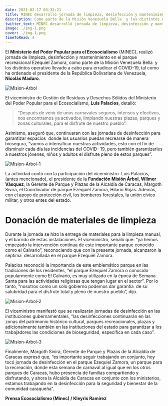 ```yaml
---
date: 2021-02-17 03:32:21
title: MINEC desarrolló jornada de limpieza, desinfección y mantenimiento del parque Ezequiel Zamora de Caracas
description: Como parte de la Misión Venezuela Bella  y los distintos operativo llevado a cabo para erradicar el COVID-19.
twitter_text: MINEC desarrolló jornada de limpieza, desinfección y mantenimiento del parque Ezequiel Zamora de Caracas
image: ./img-1.png
cover: ./img-1.png
timeToRead: 4 
---
```


El **Ministerio del Poder Popular para el Ecosocialismo** (MINEC), realizó jornada de limpieza, desinfección y mantenimiento en el parque recreacional Ezequiel Zamora, como parte de la Misión Venezuela Bella  y los distintos operativo llevado a cabo para erradicar el COVID-19, tal como ha ordenado el presidente de la República Bolivariana de Venezuela, **Nicolás Maduro**.

![Mision-Arbol](/assets/img/2021-02-17-desinfenccion-ezequiel-zamora/Picture1.png)

El viceministro de Gestión de Residuos y Desechos Sólidos del Ministerio del Poder Popular para el Ecosocialismo, **Luis Palacios**, detalló:

> “Después de venir de unos carnavales seguros, intensos y efectivos, nos encontramos ya activados, limpiando nuestras plazas, parques y zonas culturales, para el disfrute de nuestro pueblo”.

Asimismo, aseguró que, continuaran con las jornadas de desinfección para garantizar espacios  donde los usuarios puedan recrearse de manera biosegura, “vamos a intensificar nuestras actividades, esto con el fin de disminuir cada día las incidencias del COVID- 19, pero también garantizarles a nuestros jóvenes, niños y adultos el disfrute pleno de estos parques”.

![Mision-Arbol-1](/assets/img/2021-02-17-desinfenccion-ezequiel-zamora/Picture2.png)

 La actividad contó con la participación del viceministro  Luis Palacios, (antes mencionado), el presidente de la **Fundación Misión Árbol, Wilmer Vásquez**, la Gerente de Parque y Plazas de la Alcaldía de Caracas, Margoth Sivira, el Coordinador de parque Ezequiel Zamora, Hilario Rojas. Además, con el apoyo de protección civil, los bomberos forestales, la unión cívico militar, y otros entes del estado.

# Donación de materiales de limpieza

Durante la jornada se hizo la entrega de materiales para la limpieza manual, y el barrido de estas instalaciones. El viceministro, señaló que: “ya hemos empezado la intervención continua de este importante parque conocido como el Calvario”, reconociendo que con la presente jornada, alcanzaron la séptima  desarrollada en el parque Ezequiel Zamora. 

Palacios reconoció la importancia de este emblemático parque en las tradiciones de los residentes, “el parque Ezequiel Zamora o conocido popularmente como El Calvario, es muy utilizado en la época de Semana Santa para las actividades religiosas que tengan lugar en el sector”. Por lo tanto, “nosotros como un solo gobierno podemos dar garantía  de su salubridad para el disfrute total y pleno de nuestro pueblo”, dijo.

![Mision-Arbol-2](/assets/img/2021-02-17-desinfenccion-ezequiel-zamora/Picture3.png)

El viceministro manifestó que se realizarán jornadas de desinfección en las instituciones gubernamentales, “las desinfecciones continuarán en las zonas del patrimonio histórico cultural, parques recreacionales, plazas y adicionalmente también en las instituciones del estado para garantizar a los trabajadores las condiciones de bioseguridad, específica en cada caso”.

![Mision-Arbol-3](/assets/img/2021-02-17-desinfenccion-ezequiel-zamora/Picture4.png)

Finalmente, Margoth Sivira, Gerente de Parque y Plazas de la Alcaldía de Caracas expresó que, “es importante seguir trabajando en conjunto, hoy tocó jornada de desinfección en el parque Ezequiel Zamora, un parque para la recreación, donde esta semana de carnaval al igual que en los otros parques de Caracas, hubo presencia de familias compartiendo y disfrutando, y ahora la Alcaldía de Caracas en conjunto con los ministerios, estamos trabajando en la desinfección para la seguridad y bienestar de la comunidad caraqueña”.

**Prensa Ecosocialismo (Minec) / Kleyris Ramírez**

